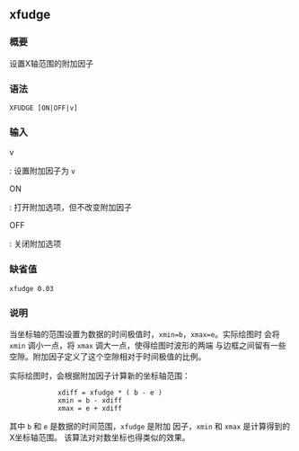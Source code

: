 ## xfudge 

### 概要

设置X轴范围的附加因子

### 语法

``` {.bash}
XFUDGE [ON|OFF|v]
```

### 输入

v

:   设置附加因子为 `v`

ON

:   打开附加选项，但不改变附加因子

OFF

:   关闭附加选项

### 缺省值

``` {.bash}
xfudge 0.03
```

### 说明

当坐标轴的范围设置为数据的时间极值时，`xmin=b`，`xmax=e`。实际绘图时
会将 `xmin` 调小一点，将 `xmax` 调大一点，使得绘图时波形的两端
与边框之间留有一些空隙。附加因子定义了这个空隙相对于时间极值的比例。

实际绘图时，会根据附加因子计算新的坐标轴范围：

                xdiff = xfudge * ( b - e )
                xmin = b - xdiff
                xmax = e + xdiff

其中 `b` 和 `e` 是数据的时间范围，`xfudge` 是附加 因子，`xmin` 和 `xmax`
是计算得到的X坐标轴范围。 该算法对对数坐标也得类似的效果。
